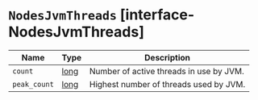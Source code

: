 # `NodesJvmThreads` [interface-NodesJvmThreads]

| Name | Type | Description |
| - | - | - |
| `count` | [long](./long.md) | Number of active threads in use by JVM. |
| `peak_count` | [long](./long.md) | Highest number of threads used by JVM. |
